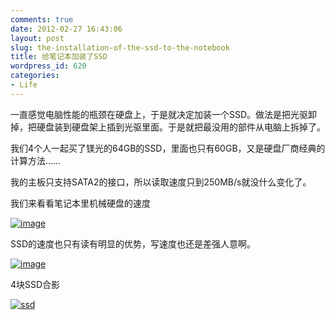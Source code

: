 ```yaml
---
comments: true
date: 2012-02-27 16:43:06
layout: post
slug: the-installation-of-the-ssd-to-the-notebook
title: 给笔记本加装了SSD
wordpress_id: 620
categories:
- Life
---
```


一直感觉电脑性能的瓶颈在硬盘上，于是就决定加装一个SSD。做法是把光驱卸掉，把硬盘装到硬盘架上插到光驱里面。于是就把最没用的部件从电脑上拆掉了。

我们4个人一起买了镁光的64GB的SSD，里面也只有60GB，又是硬盘厂商经典的计算方法……

我的主板只支持SATA2的接口，所以读取速度只到250MB/s就没什么变化了。

我们来看看笔记本里机械硬盘的速度

<!-- more -->



[![image](http://everet.org/wp-content/uploads/2012/02/image_thumb16.png)](http://everet.org/wp-content/uploads/2012/02/image16.png)

SSD的速度也只有读有明显的优势，写速度也还是差强人意啊。

[![image](http://everet.org/wp-content/uploads/2012/02/image_thumb17.png)](http://everet.org/wp-content/uploads/2012/02/image17.png)



4块SSD合影

[![ssd](http://everet.org/wp-content/uploads/2012/02/ssd_thumb.jpg)](http://everet.org/wp-content/uploads/2012/02/ssd.jpg)
